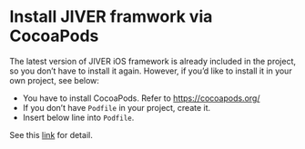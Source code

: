 # Install JIVER framwork via CocoaPods

The latest version of JIVER iOS framework is already included in the project, so you don’t have to install it again. However, if you’d like to install it in your own project, see below:

* You have to install CocoaPods. Refer to https://cocoapods.org/
* If you don’t have ```Podfile``` in your project, create it.
* Insert below line into ```Podfile```.
 
See this [link](https://jiver.gitbooks.io/ios-sdk/content/en/download_sdk.html) for detail.



